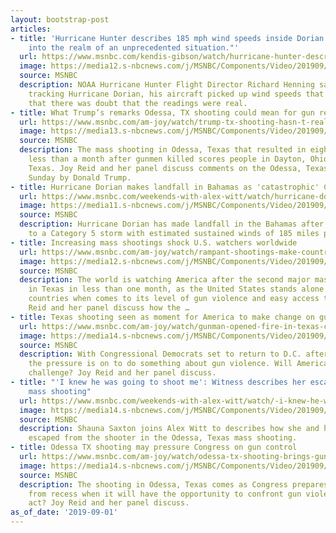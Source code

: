 ```yaml
---
layout: bootstrap-post
articles:
- title: 'Hurricane Hunter describes 185 mph wind speeds inside Dorian: "This is getting
    into the realm of an unprecedented situation."'
  url: https://www.msnbc.com/kendis-gibson/watch/hurricane-hunter-describes-185-mph-wind-speeds-inside-dorian-higher-than-what-we-saw-in-katrina-67984965892
  image: https://media12.s-nbcnews.com/j/MSNBC/Components/Video/201909/n_gibson_hurricanehunter_190901_1920x1080.nbcnews-fp-1200-630.jpg
  source: MSNBC
  description: NOAA Hurricane Hunter Flight Director Richard Henning says that while
    tracking Hurricane Dorian, his aircraft picked up wind speeds that were so high
    that there was doubt that the readings were real.
- title: What Trump’s remarks Odessa, TX shooting could mean for gun reform
  url: https://www.msnbc.com/am-joy/watch/trump-tx-shooting-hasn-t-really-changed-anything-on-gun-reform-67976261961
  image: https://media13.s-nbcnews.com/j/MSNBC/Components/Video/201909/n_joy_texashooting4_190901_1920x1080.nbcnews-fp-1200-630.jpg
  source: MSNBC
  description: The mass shooting in Odessa, Texas that resulted in eight deaths comes
    less than a month after gunmen killed scores people in Dayton, Ohio and El Paso,
    Texas. Joy Reid and her panel discuss comments on the Odessa, Texas shooting made
    Sunday by Donald Trump.
- title: Hurricane Dorian makes landfall in Bahamas as 'catastrophic' Category 5
  url: https://www.msnbc.com/weekends-with-alex-witt/watch/hurricane-dorian-makes-landfall-in-bahamas-as-catastrophic-category-5-67975749775
  image: https://media11.s-nbcnews.com/j/MSNBC/Components/Video/201909/n_witt_brk_dorianbahamas_190901_1920x1080.nbcnews-fp-1200-630.jpg
  source: MSNBC
  description: Hurricane Dorian has made landfall in the Bahamas after being upgraded
    to a Category 5 storm with estimated sustained winds of 185 miles per hour.
- title: Increasing mass shootings shock U.S. watchers worldwide
  url: https://www.msnbc.com/am-joy/watch/rampant-shootings-make-countries-issue-u-s-tourism-warnings-67974725700
  image: https://media12.s-nbcnews.com/j/MSNBC/Components/Video/201909/n_joy_texasshooting3_190901_1920x1080.nbcnews-fp-1200-630.jpg
  source: MSNBC
  description: The world is watching America after the second major mass shooting
    in Texas in less than one month, as the United States stands alone among rich
    countries when comes to its level of gun violence and easy access to guns. Joy
    Reid and her panel discuss how the …
- title: Texas shooting seen as moment for America to make change on guns
  url: https://www.msnbc.com/am-joy/watch/gunman-opened-fire-in-texas-cities-of-odessa-and-midland-67972677944
  image: https://media14.s-nbcnews.com/j/MSNBC/Components/Video/201909/n_joy_texasshooting2_190901_1920x1080.nbcnews-fp-1200-630.jpg
  source: MSNBC
  description: With Congressional Democrats set to return to D.C. after Labor Day,
    the pressure is on to do something about gun violence. Will America take on this
    challenge? Joy Reid and her panel discuss.
- title: "'I knew he was going to shoot me': Witness describes her escape from Texas
    mass shooting"
  url: https://www.msnbc.com/weekends-with-alex-witt/watch/-i-knew-he-was-going-to-shoot-me-witness-describes-her-escape-from-texas-mass-shooting-67973189590
  image: https://media14.s-nbcnews.com/j/MSNBC/Components/Video/201909/n_witt_saxton_190901_1920x1080.nbcnews-fp-1200-630.jpg
  source: MSNBC
  description: Shauna Saxton joins Alex Witt to describes how she and her grandson
    escaped from the shooter in the Odessa, Texas mass shooting.
- title: Odessa TX shooting may pressure Congress on gun control
  url: https://www.msnbc.com/am-joy/watch/odessa-tx-shooting-brings-gun-control-to-political-center-stage-67972677771
  image: https://media14.s-nbcnews.com/j/MSNBC/Components/Video/201909/n_joy_texasshooting_190901_1920x1080.nbcnews-fp-1200-630.jpg
  source: MSNBC
  description: The shooting in Odessa, Texas comes as Congress prepares to return
    from recess when it will have the opportunity to confront gun violence. Will Congress
    act? Joy Reid and her panel discuss.
as_of_date: '2019-09-01'
---
```


